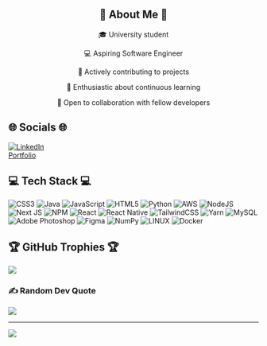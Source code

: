 <h2 align="center">🌟 About Me 🌟</h2>

<p align="center">🎓 University student</p>

<p align="center">💻 Aspiring Software Engineer</p>

<p align="center">🚀 Actively contributing to projects</p>

<p align="center">🌱 Enthusiastic about continuous learning</p>

<p align="center">🤝 Open to collaboration with fellow developers</p>



## 🌐 Socials 🌐
[![LinkedIn](https://img.shields.io/badge/LinkedIn-%230077B5.svg?logo=linkedin&logoColor=white)](https://linkedin.com/in/abdurraouf) <br>
[Portfolio](https://www.abdurraouf.dev/) <br>



## 💻 Tech Stack 💻
![CSS3](https://img.shields.io/badge/css3-%231572B6.svg?style=flat&logo=css3&logoColor=white) ![Java](https://img.shields.io/badge/java-%23ED8B00.svg?style=flat&logo=java&logoColor=white) ![JavaScript](https://img.shields.io/badge/javascript-%23323330.svg?style=flat&logo=javascript&logoColor=%23F7DF1E) ![HTML5](https://img.shields.io/badge/html5-%23E34F26.svg?style=flat&logo=html5&logoColor=white) ![Python](https://img.shields.io/badge/python-3670A0?style=flat&logo=python&logoColor=ffdd54) ![AWS](https://img.shields.io/badge/AWS-%23FF9900.svg?style=flat&logo=amazon-aws&logoColor=white) ![NodeJS](https://img.shields.io/badge/node.js-6DA55F?style=flat&logo=node.js&logoColor=white) ![Next JS](https://img.shields.io/badge/Next-black?style=flat&logo=next.js&logoColor=white) ![NPM](https://img.shields.io/badge/NPM-%23000000.svg?style=flat&logo=npm&logoColor=white) ![React](https://img.shields.io/badge/react-%2320232a.svg?style=flat&logo=react&logoColor=%2361DAFB) ![React Native](https://img.shields.io/badge/react_native-%2320232a.svg?style=flat&logo=react&logoColor=%2361DAFB) ![TailwindCSS](https://img.shields.io/badge/tailwindcss-%2338B2AC.svg?style=flat&logo=tailwind-css&logoColor=white) ![Yarn](https://img.shields.io/badge/yarn-%232C8EBB.svg?style=flat&logo=yarn&logoColor=white) ![MySQL](https://img.shields.io/badge/mysql-%2300f.svg?style=flat&logo=mysql&logoColor=white) ![Adobe Photoshop](https://img.shields.io/badge/adobephotoshop-%2331A8FF.svg?style=flat&logo=adobephotoshop&logoColor=white) 	![Figma](https://img.shields.io/badge/figma-%23F24E1E.svg?style=flat&logo=figma&logoColor=white) ![NumPy](https://img.shields.io/badge/numpy-%23013243.svg?style=flat&logo=numpy&logoColor=white) ![LINUX](https://img.shields.io/badge/Linux-FCC624?style=flat&logo=linux&logoColor=black) ![Docker](https://img.shields.io/badge/docker-%230db7ed.svg?style=flat&logo=docker&logoColor=white)



## 🏆 GitHub Trophies 🏆
![](https://github-profile-trophy.vercel.app/?username=AbdurraoufE&theme=darkhub&no-frame=true&no-bg=false&margin-w=4)



### ✍️ Random Dev Quote
![](https://quotes-github-readme.vercel.app/api?type=horizontal&theme=tokyonight)



---
![](https://visitcount.itsvg.in/api?id=Abdurraouf&label=Profile%20Views&color=6&icon=2&pretty=false)
